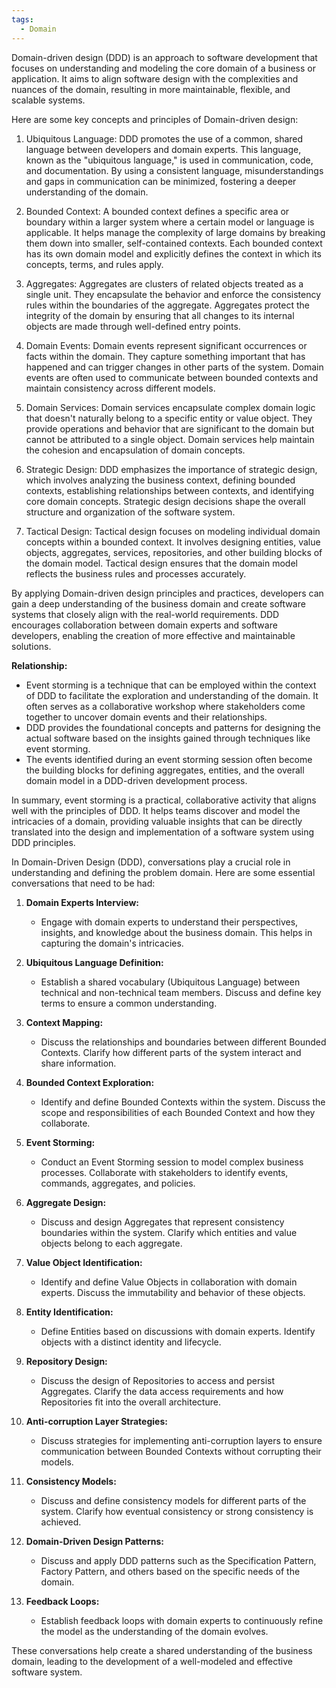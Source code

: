 ```yaml
---
tags:
  - Domain
---
```


Domain-driven design (DDD) is an approach to software development that focuses on understanding and modeling the core domain of a business or application. It aims to align software design with the complexities and nuances of the domain, resulting in more maintainable, flexible, and scalable systems.

Here are some key concepts and principles of Domain-driven design:

1. Ubiquitous Language: DDD promotes the use of a common, shared language between developers and domain experts. This language, known as the "ubiquitous language," is used in communication, code, and documentation. By using a consistent language, misunderstandings and gaps in communication can be minimized, fostering a deeper understanding of the domain.

2. Bounded Context: A bounded context defines a specific area or boundary within a larger system where a certain model or language is applicable. It helps manage the complexity of large domains by breaking them down into smaller, self-contained contexts. Each bounded context has its own domain model and explicitly defines the context in which its concepts, terms, and rules apply.

3. Aggregates: Aggregates are clusters of related objects treated as a single unit. They encapsulate the behavior and enforce the consistency rules within the boundaries of the aggregate. Aggregates protect the integrity of the domain by ensuring that all changes to its internal objects are made through well-defined entry points.

4. Domain Events: Domain events represent significant occurrences or facts within the domain. They capture something important that has happened and can trigger changes in other parts of the system. Domain events are often used to communicate between bounded contexts and maintain consistency across different models.

5. Domain Services: Domain services encapsulate complex domain logic that doesn't naturally belong to a specific entity or value object. They provide operations and behavior that are significant to the domain but cannot be attributed to a single object. Domain services help maintain the cohesion and encapsulation of domain concepts.

6. Strategic Design: DDD emphasizes the importance of strategic design, which involves analyzing the business context, defining bounded contexts, establishing relationships between contexts, and identifying core domain concepts. Strategic design decisions shape the overall structure and organization of the software system.

7. Tactical Design: Tactical design focuses on modeling individual domain concepts within a bounded context. It involves designing entities, value objects, aggregates, services, repositories, and other building blocks of the domain model. Tactical design ensures that the domain model reflects the business rules and processes accurately.

By applying Domain-driven design principles and practices, developers can gain a deep understanding of the business domain and create software systems that closely align with the real-world requirements. DDD encourages collaboration between domain experts and software developers, enabling the creation of more effective and maintainable solutions.



**Relationship:**

- Event storming is a technique that can be employed within the context of DDD to facilitate the exploration and understanding of the domain. It often serves as a collaborative workshop where stakeholders come together to uncover domain events and their relationships.
- DDD provides the foundational concepts and patterns for designing the actual software based on the insights gained through techniques like event storming.
- The events identified during an event storming session often become the building blocks for defining aggregates, entities, and the overall domain model in a DDD-driven development process.

In summary, event storming is a practical, collaborative activity that aligns well with the principles of DDD. It helps teams discover and model the intricacies of a domain, providing valuable insights that can be directly translated into the design and implementation of a software system using DDD principles.




In Domain-Driven Design (DDD), conversations play a crucial role in understanding and defining the problem domain. Here are some essential conversations that need to be had:

1. **Domain Experts Interview:**
   - Engage with domain experts to understand their perspectives, insights, and knowledge about the business domain. This helps in capturing the domain's intricacies.

2. **Ubiquitous Language Definition:**
   - Establish a shared vocabulary (Ubiquitous Language) between technical and non-technical team members. Discuss and define key terms to ensure a common understanding.

3. **Context Mapping:**
   - Discuss the relationships and boundaries between different Bounded Contexts. Clarify how different parts of the system interact and share information.

4. **Bounded Context Exploration:**
   - Identify and define Bounded Contexts within the system. Discuss the scope and responsibilities of each Bounded Context and how they collaborate.

5. **Event Storming:**
   - Conduct an Event Storming session to model complex business processes. Collaborate with stakeholders to identify events, commands, aggregates, and policies.

6. **Aggregate Design:**
   - Discuss and design Aggregates that represent consistency boundaries within the system. Clarify which entities and value objects belong to each aggregate.

7. **Value Object Identification:**
   - Identify and define Value Objects in collaboration with domain experts. Discuss the immutability and behavior of these objects.

8. **Entity Identification:**
   - Define Entities based on discussions with domain experts. Identify objects with a distinct identity and lifecycle.

9. **Repository Design:**
   - Discuss the design of Repositories to access and persist Aggregates. Clarify the data access requirements and how Repositories fit into the overall architecture.

10. **Anti-corruption Layer Strategies:**
    - Discuss strategies for implementing anti-corruption layers to ensure communication between Bounded Contexts without corrupting their models.

11. **Consistency Models:**
    - Discuss and define consistency models for different parts of the system. Clarify how eventual consistency or strong consistency is achieved.

12. **Domain-Driven Design Patterns:**
    - Discuss and apply DDD patterns such as the Specification Pattern, Factory Pattern, and others based on the specific needs of the domain.

13. **Feedback Loops:**
    - Establish feedback loops with domain experts to continuously refine the model as the understanding of the domain evolves.

These conversations help create a shared understanding of the business domain, leading to the development of a well-modeled and effective software system.